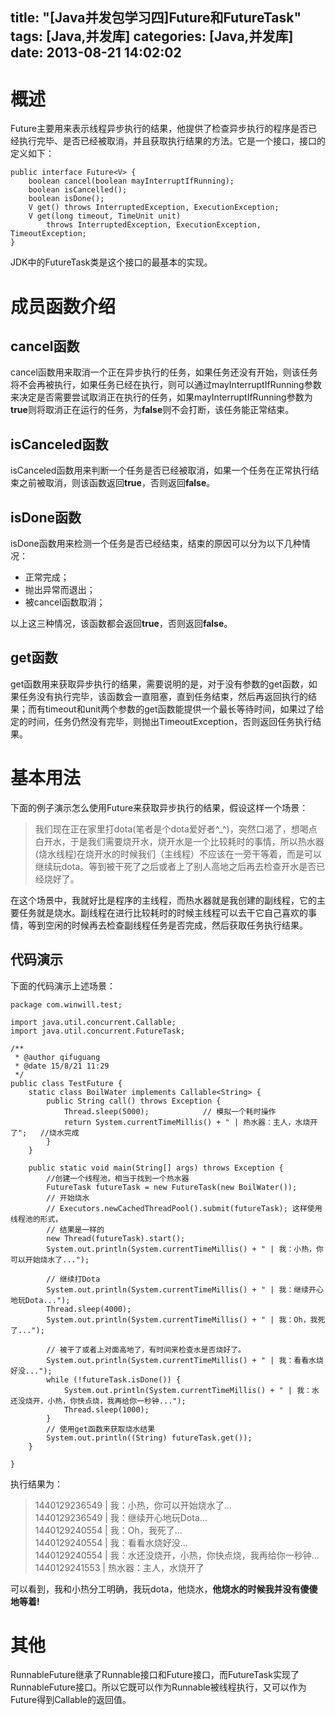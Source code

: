 title: "[Java并发包学习四]Future和FutureTask"
tags: [Java,并发库]
categories: [Java,并发库]
date: 2013-08-21 14:02:02
---
# 概述
Future主要用来表示线程异步执行的结果，他提供了检查异步执行的程序是否已经执行完毕、是否已经被取消，并且获取执行结果的方法。它是一个接口，接口的定义如下：
<!--more-->
```
public interface Future<V> {
    boolean cancel(boolean mayInterruptIfRunning);
    boolean isCancelled();
    boolean isDone();
    V get() throws InterruptedException, ExecutionException;
    V get(long timeout, TimeUnit unit)
        throws InterruptedException, ExecutionException, TimeoutException;
}
```
JDK中的FutureTask类是这个接口的最基本的实现。

# 成员函数介绍
## cancel函数
cancel函数用来取消一个正在异步执行的任务，如果任务还没有开始，则该任务将不会再被执行，如果任务已经在执行，则可以通过mayInterruptIfRunning参数来决定是否需要尝试取消正在执行的任务，如果mayInterruptIfRunning参数为**true**则将取消正在运行的任务，为**false**则不会打断，该任务能正常结束。    

## isCanceled函数
isCanceled函数用来判断一个任务是否已经被取消，如果一个任务在正常执行结束之前被取消，则该函数返回**true**，否则返回**false**。

## isDone函数
isDone函数用来检测一个任务是否已经结束，结束的原因可以分为以下几种情况：  

* 正常完成； 
* 抛出异常而退出；
* 被cancel函数取消；

以上这三种情况，该函数都会返回**true**，否则返回**false**。

## get函数
get函数用来获取异步执行的结果，需要说明的是，对于没有参数的get函数，如果任务没有执行完毕，该函数会一直阻塞，直到任务结束，然后再返回执行的结果；而有timeout和unit两个参数的get函数能提供一个最长等待时间，如果过了给定的时间，任务仍然没有完毕，则抛出TimeoutException，否则返回任务执行结果。

# 基本用法
下面的例子演示怎么使用Future来获取异步执行的结果，假设这样一个场景：
> 我们现在正在家里打dota(笔者是个dota爱好者^_^)，突然口渴了，想喝点白开水，于是我们需要烧开水，烧开水是一个比较耗时的事情，所以热水器(烧水线程)在烧开水的时候我们（主线程）不应该在一旁干等着，而是可以继续玩dota。等到被干死了之后或者上了别人高地之后再去检查开水是否已经烧好了。

在这个场景中，我就好比是程序的主线程，而热水器就是我创建的副线程，它的主要任务就是烧水。副线程在进行比较耗时的时候主线程可以去干它自己喜欢的事情，等到空闲的时候再去检查副线程任务是否完成，然后获取任务执行结果。
## 代码演示
下面的代码演示上述场景：

```
package com.winwill.test;

import java.util.concurrent.Callable;
import java.util.concurrent.FutureTask;

/**
 * @author qifuguang
 * @date 15/8/21 11:29
 */
public class TestFuture {
    static class BoilWater implements Callable<String> {
        public String call() throws Exception {
            Thread.sleep(5000);            // 模拟一个耗时操作
            return System.currentTimeMillis() + " | 热水器：主人，水烧开了";   //烧水完成
        }
    }

    public static void main(String[] args) throws Exception {
        //创建一个线程池，相当于找到一个热水器
        FutureTask futureTask = new FutureTask(new BoilWater());
        // 开始烧水
        // Executors.newCachedThreadPool().submit(futureTask); 这样使用线程池的形式，
        // 结果是一样的
        new Thread(futureTask).start();
        System.out.println(System.currentTimeMillis() + " | 我：小热，你可以开始烧水了...");

        // 继续打Dota
        System.out.println(System.currentTimeMillis() + " | 我：继续开心地玩Dota...");
        Thread.sleep(4000);
        System.out.println(System.currentTimeMillis() + " | 我：Oh，我死了...");

        // 被干了或者上对面高地了，有时间来检查水是否烧好了。
        System.out.println(System.currentTimeMillis() + " | 我：看看水烧好没...");
        while (!futureTask.isDone()) {
            System.out.println(System.currentTimeMillis() + " | 我：水还没烧开，小热，你快点烧，我再给你一秒钟...");
            Thread.sleep(1000);
        }
        // 使用get函数来获取烧水结果
        System.out.println((String) futureTask.get());
    }

}
```
执行结果为：
>1440129236549 | 我：小热，你可以开始烧水了...  
>1440129236549 | 我：继续开心地玩Dota...  
>1440129240554 | 我：Oh，我死了...  
>1440129240554 | 我：看看水烧好没...  
>1440129240554 | 我：水还没烧开，小热，你快点烧，我再给你一秒钟...  
>1440129241553 | 热水器：主人，水烧开了   

可以看到，我和小热分工明确，我玩dota，他烧水，**他烧水的时候我并没有傻傻地等着!**

# 其他
RunnableFuture继承了Runnable接口和Future接口，而FutureTask实现了RunnableFuture接口。所以它既可以作为Runnable被线程执行，又可以作为Future得到Callable的返回值。
